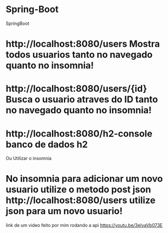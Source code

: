 # Spring-Boot
SpringBoot

# http://localhost:8080/users Mostra todos usuarios tanto no navegado quanto no insomnia!

# http://localhost:8080/users/{id} Busca o usuario atraves do ID tanto no navegado quanto no insomnia!

# http://localhost:8080/h2-console banco de dados h2

Ou Utilizar o insomnia 

# No insomnia para adicionar um novo usuario utilize o metodo post json http://localhost:8080/users utilize json para um novo usuario!

link de um video feito  por mim rodando a api https://youtu.be/3eIvaVb073E 

